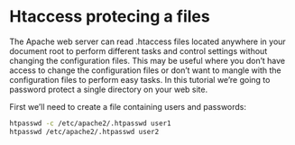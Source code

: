 # Htaccess protecing a files

The Apache web server can read .htaccess files located anywhere in your document root to perform different tasks and control settings without changing the configuration files. This may be useful where you don’t have access to change the configuration files or don’t want to mangle with the configuration files to perform easy tasks. In this tutorial we’re going to password protect a single directory on your web site.

First we’ll need to create a file containing users and passwords:

```bash
htpasswd -c /etc/apache2/.htpasswd user1
htpasswd /etc/apache2/.htpasswd user2
```
